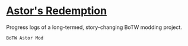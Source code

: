 # [Astor's Redemption](https://nebobyeoli.github.io/astors-redemption/)

Progress logs of a long-termed, story-changing BoTW modding project.

`BoTW Astor Mod`
